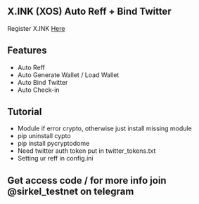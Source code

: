 ## X.INK (XOS) Auto Reff + Bind Twitter

Register X.INK [Here](X.ink/HV0DGZ)

## Features

- Auto Reff
- Auto Generate Wallet / Load Wallet
- Auto Bind Twitter
- Auto Check-in

## Tutorial

- Module if error crypto, otherwise just install missing module
- pip uninstall cypto
- pip install pycryptodome
- Need twitter auth token put in twitter_tokens.txt
- Setting ur reff in config.ini

## Get access code / for more info join @sirkel_testnet on telegram
